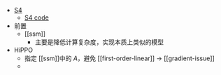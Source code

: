 - [S4](https://arxiv.org/pdf/2111.00396.pdf)
  - [S4 code](https://github.com/state-spaces/s4)
- 前置
  - [[ssm]]
    - 主要是降低计算复杂度，实现本质上类似的模型
- HiPPO
  - 指定 [[ssm]]中的 $A$，避免 [[first-order-linear]] -> [[gradient-issue]]
  - 
